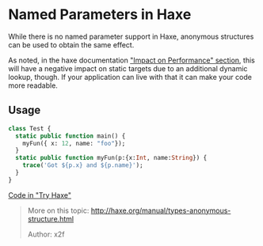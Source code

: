 # Named Parameters in Haxe

While there is no named parameter support in Haxe, anonymous structures can be used to obtain the same effect.



As noted, in the haxe documentation ["Impact on Performance" section](http://haxe.org/manual/types-structure-performance.html), this will have a negative impact on static targets due to an additional dynamic lookup, though. If your application can live with that it can make your code more readable.

## Usage
```haxe
class Test {
  static public function main() {
    myFun({ x: 12, name: "foo"});
  }
  static public function myFun(p:{x:Int, name:String}) {
    trace('Got ${p.x} and ${p.name}');
  }
}
```

[Code in "Try Haxe"](http://try.haxe.org/#2E83d)

> More on this topic: <http://haxe.org/manual/types-anonymous-structure.html>
> 
> Author: x2f
